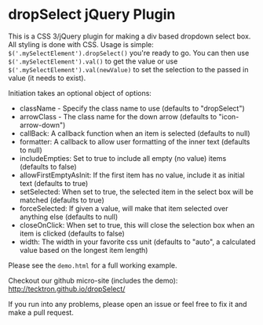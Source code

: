 # dropSelect jQuery Plugin

This is a CSS 3/jQuery plugin for making a div based dropdown select box.
All styling is done with CSS. Usage is simple: `$('.mySelectElement').dropSelect()` you're ready to go.
You can then use `$('.mySelectElement').val()` to get the value or use `$('.mySelectElement').val(newValue)` to set the selection to the passed in value (it needs to exist).

Initiation takes an optional object of options:

+ className - Specify the class name to use (defaults to "dropSelect")
+ arrowClass - The class name for the down arrow (defaults to "icon-arrow-down")
+ callBack: A callback function when an item is selected (defaults to null)
+ formatter: A callback to allow user formatting of the inner text (defaults to null)
+ includeEmpties: Set to true to include all empty (no value) items (defaults to false)
+ allowFirstEmptyAsInit: If the first item has no value, include it as initial text (defaults to true)
+ setSelected: When set to true, the selected item in the select box will be matched (defaults to true)
+ forceSelected: If given a value, will make that item selected over anything else (defaults to null)
+ closeOnClick: When set to true, this will close the selection box when an item is clicked (defaults to false)
+ width: The width in your favorite css unit (defaults to "auto", a calculated value based on the longest item length)

Please see the `demo.html` for a full working example.

Checkout our github micro-site (includes the demo): http://tecktron.github.io/dropSelect/

If you run into any problems, please open an issue or feel free to fix it and make a pull request.
